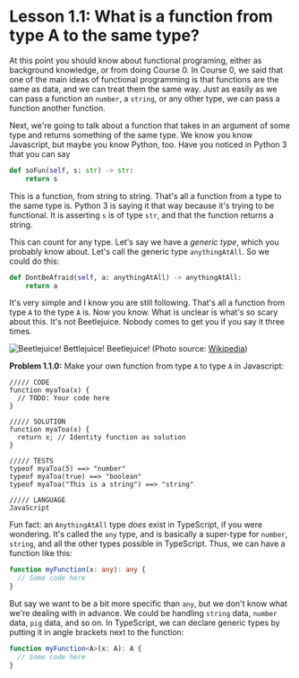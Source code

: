 # Lesson 1.1: What is a function from type A to the same type?

At this point you should know about functional programing, either as background knowledge, or from doing Course 0. In Course 0, we said that one of the main ideas of functional programming is that functions are the same as data, and we can treat them the same way. Just as easily as we can pass a function an `number`, a `string`, or any other type, we can pass a function another function.

Next, we're going to talk about a function that takes in an argument of some type and returns something of the same type. We know you know Javascript, but maybe you know Python, too. Have you noticed in Python 3 that you can say 

```python
def soFun(self, s: str) -> str:
    return s
```

This is a function, from string to string. That's all a function from a type to the same type is. Python 3 is saying it that way because it's trying to be functional. It is asserting `s` is of type `str`, and that the function returns a string.

This can count for any type. Let's say we have a _generic type_, which you probably know about. Let's call the generic type `anythingAtAll`. So we could do this:

```python
def DontBeAfraid(self, a: anythingAtAll) -> anythingAtAll:
    return a
```

It's very simple and I know you are still following. That's all a function from type `A` to the type `A` is. Now you know. What is unclear is what's so scary about this. It's not Beetlejuice. Nobody comes to get you if you say it three times.

![Beetlejuice! Bettlejuice! Beetlejuice!](https://upload.wikimedia.org/wikipedia/en/7/76/Beetlejuice_%281988_film_poster%29.png)
(Photo source: [Wikipedia](https://en.wikipedia.org/wiki/File:Beetlejuice_(1988_film_poster).png))

**Problem 1.1.0:** Make your own function from type `A` to type `A` in Javascript:

```problem
///// CODE
function myaToa(x) {
  // TODO: Your code here
}

///// SOLUTION
function myaToa(x) {
  return x; // Identity function as solution
}

///// TESTS
typeof myaToa(5) ==> "number"
typeof myaToa(true) ==> "boolean"
typeof myaToa("This is a string") ==> "string"

///// LANGUAGE
JavaScript
```

Fun fact: an `AnythingAtAll` type _does_ exist in TypeScript, if you were wondering. It's called the `any` type, and is basically a super-type for `number`, `string`, and all the other types possible in TypeScript. Thus, we can have a function like this:

```typescript
function myFunction(x: any): any {
  // Some code here
}
```

But say we want to be a bit more specific than `any`, but we don't know what we're dealing with in advance. We could be handling `string` data, `number` data, `pig` data, and so on. In TypeScript, we can declare generic types by putting it in angle brackets next to the function:

```typescript
function myFunction<A>(x: A): A {
  // Some code here
}
```
